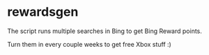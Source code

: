 # rewardsgen

The script runs multiple searches in Bing to get Bing Reward points.

Turn them in every couple weeks to get free Xbox stuff :)
